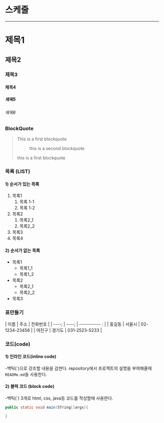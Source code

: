 # 스케줄

---

# 제목1

## 제목2

### 제목3

#### 제목4

##### 제목5

###### 제목6

### BlockQuote

> This is a first blockquote
>
> > this is a second blockquote
>
> this is a first blockquote

### 목록 (LIST)

#### 1) 순서가 있는 목록

1. 목록1
   1. 목록 1-1
   2. 목록 1-2
2. 목록2
   1. 목록2_1
   2. 목록2_2
3. 목록3
4. 목록4

#### 2) 순서가 없는 목록

- 목록1
  - 목록1_1
  - 목록1_2
- 목록2
  - 목록2_1
  - 목록2_2
- 목록3

### 표만들기

| 이름 | 주소 | 전화번호 |
| ----; | ----; | ----------- : |
| 홍길동 | 서울시 | 02-1234-23456 |
| 여진구 | 경기도 | 031-2523-5233 |

### 코드(code)

#### 1) 인라인 코드(inline code)

-백틱(\`)으로 강조할 내용을 감싼다.
repository에서 프로젝트의 설명을 부여해줄때 `READMe.md`을 사용한다.

#### 2) 블럭 코드 (block code)

-백틱(`) 3개로 html, css, java등 코드를 작성할때 사용한다.

```java
public static void main(STring[]args){

}
```
